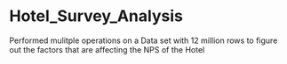 # Hotel_Survey_Analysis

Performed mulitple operations on a Data set with 12 million rows to figure out the factors that are affecting the NPS of the Hotel
